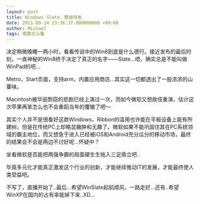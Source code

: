 ```yaml
---
layout: post
title: Windows Slate，整装待发
date: 2011-09-14 23:36:37.000000000 +09:00
author: Michael
tags: 南箕北斗集
---
```

决定稍微晚睡一两小时，看看传说中的Win8到底是什么德行。接近发布的最后时刻，一直神秘的Win8终于决定了真正的名字——Slate...唔，确实总是不能叫做WinPad的吧...

Metro，Start页面，支持arm，内置应用商店...其实这一切都透出了一股浓浓的山寨味。

Macintosh被华丽剽窃的悲剧已经上演过一次，而如今微软又想故伎重演，估计这次苹果再笨怎么也不会重蹈当年的覆辙了吧～

其实个人并不是很看好这款Windows，Ribbon的滥用也许能在平板设备上能有所建树，但是在传统PC上却略显臃肿和无趣了。微软如果不能巩固住其在PC系统领域的霸主地位，而又想急于进入已经被iOS和Android充分瓜分的移动市场，最终的结果会不会是两边不讨好呢...怀疑中？

坐看微软是否能把两强争霸的局面硬生生拖入三足鼎立吧..

毕竟多元化才能真正激发这个行业的创新，才能继续推动IT的发展，才能最终使人类受益吧。

不写了，直播开始了..最后...希望WinSlate起航顺风，一路走好...还有..希望WinXP在国内的占有率能掉下来..XD...
